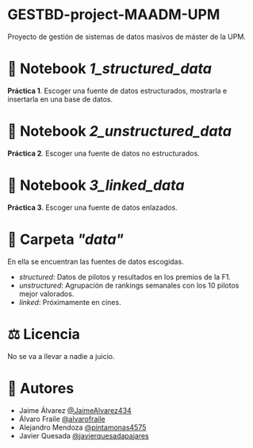 # GESTBD-project-MAADM-UPM

Proyecto de gestión de sistemas de datos masivos de máster de la UPM.

# 📘 Notebook *1_structured_data*

**Práctica 1**. Escoger una fuente de datos estructurados, mostrarla e insertarla en una base de datos.

# 📘 Notebook *2_unstructured_data*

**Práctica 2**. Escoger una fuente de datos no estructurados.

# 📘 Notebook *3_linked_data*

**Práctica 3**. Escoger una fuente de datos enlazados.

# 📂 Carpeta *"data"*

En ella se encuentran las fuentes de datos escogidas.

- *structured*: Datos de pilotos y resultados en los premios de la F1.
- *unstructured*: Agrupación de rankings semanales con los 10 pilotos mejor valorados.
- *linked*: Próximamente en cines.

# ⚖️ Licencia 

No se va a llevar a nadie a juicio.

# 👥 Autores

* Jaime Álvarez     [@JaimeAlvarez434](https://github.com/JaimeAlvarez434)
* Álvaro Fraile     [@alvarofraile](https://github.com/alvarofraile)
* Alejandro Mendoza [@pintamonas4575](https://github.com/pintamonas4575)
* Javier Quesada    [@javierquesadapajares](https://github.com/javierquesadapajares)
